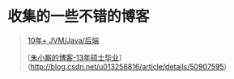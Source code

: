 # 收集的一些不错的博客
> [10年+ JVM/Java/后端](http://hongjiang.info/java-referencequeue/)
>
> [[朱小厮的博客-13年硕士毕业](http://my.csdn.net/u013256816)](http://blog.csdn.net/u013256816/article/details/50907595)

